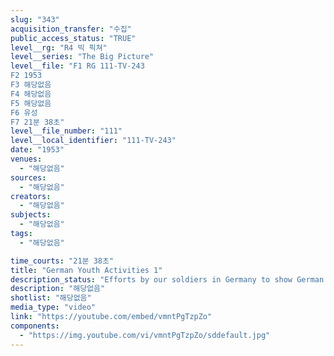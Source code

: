 ```yaml
---
slug: "343"
acquisition_transfer: "수집"
public_access_status: "TRUE"
level__rg: "R4 빅 픽쳐"
level__series: "The Big Picture"
level__file: "F1 RG 111-TV-243
F2 1953
F3 해당없음
F4 해당없음
F5 해당없음
F6 유성
F7 21분 38초"
level__file_number: "111"
level__local_identifier: "111-TV-243"
date: "1953"
venues: 
  - "해당없음"
sources: 
  - "해당없음"
creators: 
  - "해당없음"
subjects: 
  - "해당없음"
tags: 
  - "해당없음"

time_courts: "21분 38초"
title: "German Youth Activities 1"
description_status: "Efforts by our soldiers in Germany to show German youth the ways of democracy."
description: "해당없음"
shotlist: "해당없음"
media_type: "video"
link: "https://youtube.com/embed/vmntPgTzpZo"
components: 
  - "https://img.youtube.com/vi/vmntPgTzpZo/sddefault.jpg"
---
```

